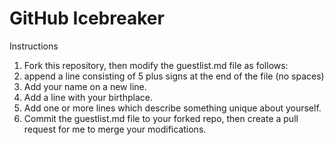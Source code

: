 # GitHub Icebreaker

Instructions
1. Fork this repository, then modify the guestlist.md file as follows:
2. append a line consisting of 5 plus signs at the end of the file (no spaces)
3. Add your name on a new line.
4. Add a line with your birthplace.
5. Add one or more lines which describe something unique about yourself.
6. Commit the guestlist.md file to your forked repo, then create a pull request for me to merge your modifications.

